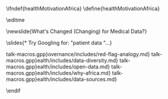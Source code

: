 \ifndef{healthMotivationAfrica}
\define{healthMotivationAfrica}

\editme 

\newslide{What's Changed (Changing) for Medical Data?}

\slides{*  Try Googling for: "patient data "...}

talk-macros.gpp}overnance/includes/red-flag-analogy.md}
talk-macros.gpp}ealth/includes/data-diversity.md}
talk-macros.gpp}ealth/includes/open-data.md}
talk-macros.gpp}ealth/includes/why-africa.md}
talk-macros.gpp}ealth/includes/data-sources.md}

\endif
